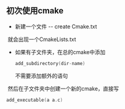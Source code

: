 ## 初次使用cmake

* 新建一个文件 -- create Cmake.txt

​		就会出现一个CmakeLists.txt

* 如果有子文件夹，在总的cmake中添加

  ```c
  add_subdirectory(dir-name)
  ```

  不需要添加额外的语句

​		然后在子文件夹中创建一个新的cmake，直接写

```c
add_executable(a a.c)
```



​		